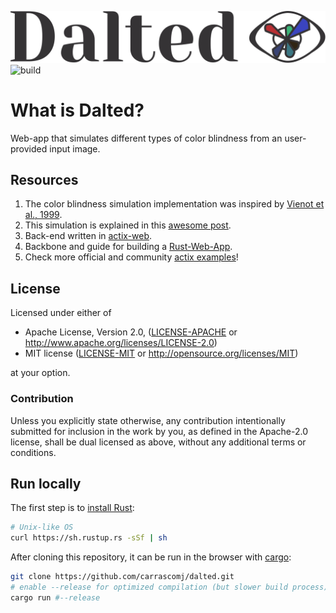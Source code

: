 ![alt text](./static/img/logo.svg "Dalted logo black")  
![build](https://github.com/carrascomj/dalted/workflows/build/badge.svg?branch=master)

# What is Dalted?

Web-app that simulates different types of color blindness from an user-provided input image.

## Resources

1. The color blindness simulation implementation was inspired by [Vienot et al., 1999](http://vision.psychol.cam.ac.uk/jdmollon/papers/colourmaps.pdf).
2. This simulation is explained in this [awesome post](https://ixora.io/projects/colorblindness/color-blindness-simulation-research/).
3. Back-end written in [actix-web](https://actix.rs/).
4. Backbone and guide for building a [Rust-Web-App](https://github.com/steadylearner/Rust-Web-App/).
5. Check more official and community [actix examples](https://github.com/actix/examples)!

## License

Licensed under either of

- Apache License, Version 2.0, ([LICENSE-APACHE](LICENSE-APACHE) or http://www.apache.org/licenses/LICENSE-2.0)
- MIT license ([LICENSE-MIT](LICENSE-MIT) or http://opensource.org/licenses/MIT)

at your option.

### Contribution

Unless you explicitly state otherwise, any contribution intentionally submitted
for inclusion in the work by you, as defined in the Apache-2.0 license, shall be dual licensed as above, without any
additional terms or conditions.

## Run locally

The first step is to [install Rust](https://www.rust-lang.org/tools/install):

```bash
# Unix-like OS
curl https://sh.rustup.rs -sSf | sh
```

After cloning this repository, it can be run in the browser with [cargo](https://doc.rust-lang.org/cargo/guide/creating-a-new-project.html):

```bash
git clone https://github.com/carrascomj/dalted.git
# enable --release for optimized compilation (but slower build process)
cargo run #--release
```
